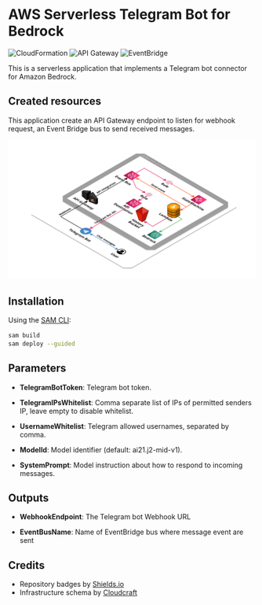 # AWS Serverless Telegram Bot for Bedrock

![CloudFormation](https://img.shields.io/badge/-CloudFormation-%23FF4F8B)
![API Gateway](https://img.shields.io/badge/-API%20Gateway-%23A166FF)
![EventBridge](https://img.shields.io/badge/-EventBridge-%23FF4F8B)

This is a serverless application that implements a Telegram bot connector for Amazon Bedrock.

## Created resources

This application create an API Gateway endpoint to listen for webhook request, an Event Bridge bus to send received messages.

![Infrastructure Schema](./doc/schema.png)

## Installation

Using the [SAM CLI](https://docs.aws.amazon.com/serverless-application-model/latest/developerguide/what-is-sam.html):
```bash
sam build
sam deploy --guided
```

## Parameters

- **TelegramBotToken**: Telegram bot token.

- **TelegramIPsWhitelist**: Comma separate list of IPs of permitted senders IP, leave empty to disable whitelist.

- **UsernameWhitelist**: Telegram allowed usernames, separated by comma.

- **ModelId**: Model identifier (default: ai21.j2-mid-v1).

- **SystemPrompt**: Model instruction about how to respond to incoming messages.

## Outputs

- **WebhookEndpoint**: The Telegram bot Webhook URL

- **EventBusName**: Name of EventBridge bus where message event are sent

## Credits

- Repository badges by [Shields.io](https://shields.io/)
- Infrastructure schema by [Cloudcraft](https://www.cloudcraft.co/)
